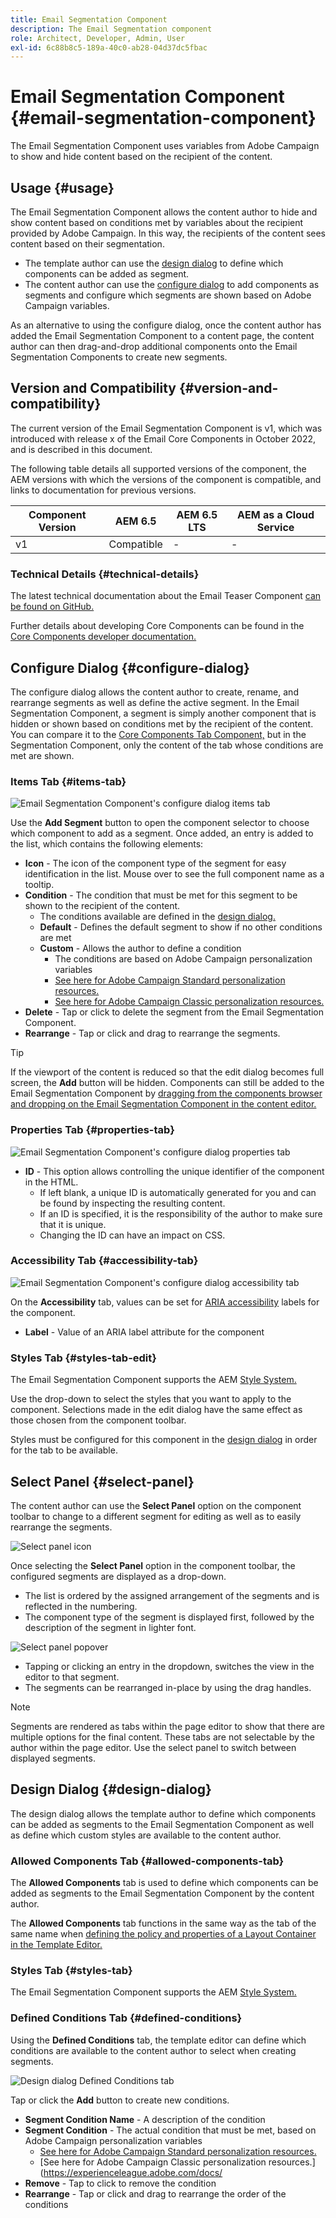 ```yaml
---
title: Email Segmentation Component
description: The Email Segmentation component
role: Architect, Developer, Admin, User
exl-id: 6c88b8c5-189a-40c0-ab28-04d37dc5fbac
---
```


# Email Segmentation Component {#email-segmentation-component}

The Email Segmentation Component uses variables from Adobe Campaign to show and hide content based on the recipient of the content.

## Usage {#usage}

The Email Segmentation Component allows the content author to hide and show content based on conditions met by variables about the recipient provided by Adobe Campaign. In this way, the recipients of the content sees content based on their segmentation.

* The template author can use the [design dialog](#design-dialog) to define which components can be added as segment.
* The content author can use the [configure dialog](#configure-dialog) to add components as segments and configure which segments are shown based on Adobe Campaign variables.

As an alternative to using the configure dialog, once the content author has added the Email Segmentation Component to a content page, the content author can then drag-and-drop additional components onto the Email Segmentation Components to create new segments.

## Version and Compatibility {#version-and-compatibility}

The current version of the Email Segmentation Component is v1, which was introduced with release x of the Email Core Components in October 2022, and is described in this document.  
  
The following table details all supported versions of the component, the AEM versions with which the versions of the component is compatible, and links to documentation for previous versions.

|Component Version |AEM 6.5 |AEM 6.5 LTS|AEM as a Cloud Service|
|---|---|---|---|
|v1 |Compatible|-|-|

### Technical Details {#technical-details}

The latest technical documentation about the Email Teaser Component [can be found on GitHub.](https://adobe.com/go/aem_cmp_tech_email_segmentation_v1)

Further details about developing Core Components can be found in the [Core Components developer documentation.](/help/developing/overview.md)

## Configure Dialog {#configure-dialog}

The configure dialog allows the content author to create, rename, and rearrange segments as well as define the active segment. In the Email Segmentation Component, a segment is simply another component that is hidden or shown based on conditions met by the recipient of the content. You can compare it to the [Core Components Tab Component,](/help/components/tabs.md) but in the Segmentation Component, only the content of the tab whose conditions are met are shown.

### Items Tab {#items-tab}

![Email Segmentation Component's configure dialog items tab](/help/email/assets/email-segmentation-configure-items.png)

Use the **Add Segment** button to open the component selector to choose which component to add as a segment. Once added, an entry is added to the list, which contains the following elements:

* **Icon** - The icon of the component type of the segment for easy identification in the list. Mouse over to see the full component name as a tooltip.
* **Condition** - The condition that must be met for this segment to be shown to the recipient of the content.
  * The conditions available are defined in the [design dialog.](#design-dialog)
  * **Default** - Defines the default segment to show if no other conditions are met
  * **Custom** - Allows the author to define a condition
    * The conditions are based on Adobe Campaign personalization variables
    * [See here for Adobe Campaign Standard personalization resources.](https://experienceleague.adobe.com/docs/campaign-standard/using/designing-content/personalization.html?)
    * [See here for Adobe Campaign Classic personalization resources.](https://experienceleague.adobe.com/docs/campaign-classic/using/sending-messages/personalizing-deliveries/personalization-fields.html)
* **Delete** - Tap or click to delete the segment from the Email Segmentation Component.
* **Rearrange** - Tap or click and drag to rearrange the segments.

>[!TIP]
>
>If the viewport of the content is reduced so that the edit dialog becomes full screen, the **Add** button will be hidden. Components can still be added to the Email Segmentation Component by [dragging from the components browser and dropping on the Email Segmentation Component in the content editor.](https://experienceleague.adobe.com/docs/experience-manager-cloud-service/sites/authoring/fundamentals/editing-content.html#inserting-a-component)

### Properties Tab {#properties-tab}

![Email Segmentation Component's configure dialog properties tab](/help/email/assets/email-segmentation-configure-properties.png)

* **ID** - This option allows controlling the unique identifier of the component in the HTML.
  * If left blank, a unique ID is automatically generated for you and can be found by inspecting the resulting content.
  * If an ID is specified, it is the responsibility of the author to make sure that it is unique.
  * Changing the ID can have an impact on CSS.

### Accessibility Tab {#accessibility-tab}

![Email Segmentation Component's configure dialog accessibility tab](/help/email/assets/email-segmentation-configure-accessibility.png)

On the **Accessibility** tab, values can be set for [ARIA accessibility](https://www.w3.org/WAI/standards-guidelines/aria/) labels for the component.

* **Label** - Value of an ARIA label attribute for the component

### Styles Tab {#styles-tab-edit}

The Email Segmentation Component supports the AEM [Style System.](/help/get-started/authoring.md#component-styling)

Use the drop-down to select the styles that you want to apply to the component. Selections made in the edit dialog have the same effect as those chosen from the component toolbar.

Styles must be configured for this component in the [design dialog](#design-dialog) in order for the tab to be available.

## Select Panel {#select-panel}

The content author can use the **Select Panel** option on the component toolbar to change to a different segment for editing as well as to easily rearrange the segments.

![Select panel icon](/help/email/assets/select-panel-icon.png)

Once selecting the **Select Panel** option in the component toolbar, the configured segments are displayed as a drop-down.

* The list is ordered by the assigned arrangement of the segments and is reflected in the numbering.
* The component type of the segment is displayed first, followed by the description of the segment in lighter font.

![Select panel popover](/help/email/assets/select-panel-popover.png)

* Tapping or clicking an entry in the dropdown, switches the view in the editor to that segment.
* The segments can be rearranged in-place by using the drag handles.

>[!NOTE]
>
>Segments are rendered as tabs within the page editor to show that there are multiple options for the final content. These tabs are not selectable by the author within the page editor. Use the select panel to switch between displayed segments.

## Design Dialog {#design-dialog}

The design dialog allows the template author to define which components can be added as segments to the Email Segmentation Component as well as define which custom styles are available to the content author.

### Allowed Components Tab {#allowed-components-tab}

The **Allowed Components** tab is used to define which components can be added as segments to the Email Segmentation Component by the content author.

The **Allowed Components** tab functions in the same way as the tab of the same name when [defining the policy and properties of a Layout Container in the Template Editor.](https://experienceleague.adobe.com/docs/experience-manager-cloud-service/sites/authoring/features/templates.html)

### Styles Tab {#styles-tab}

The Email Segmentation Component supports the AEM [Style System.](/help/get-started/authoring.md#component-styling)

### Defined Conditions Tab {#defined-conditions}

Using the **Defined Conditions** tab, the template editor can define which conditions are available to the content author to select when creating segments.

![Design dialog Defined Conditions tab](/help/email/assets/email-segmentation-design-defined-conditions.png)

Tap or click the **Add** button to create new conditions.

* **Segment Condition Name** - A description of the condition
* **Segment Condition** - The actual condition that must be met, based on Adobe Campaign personalization variables
  * [See here for Adobe Campaign Standard personalization resources.](https://experienceleague.adobe.com/docs/campaign-standard/using/designing-content/personalization.html?)
  * [See here for Adobe Campaign Classic personalization resources.](https://experienceleague.adobe.com/docs/
* **Remove** - Tap to click to remove the condition
* **Rearrange** - Tap or click and drag to rearrange the order of the conditions
